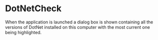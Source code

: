 # DotNetCheck

When the application is launched a dialog box is shown containing all the versions of DotNet installed on this computer with the most current one being highlighted.
